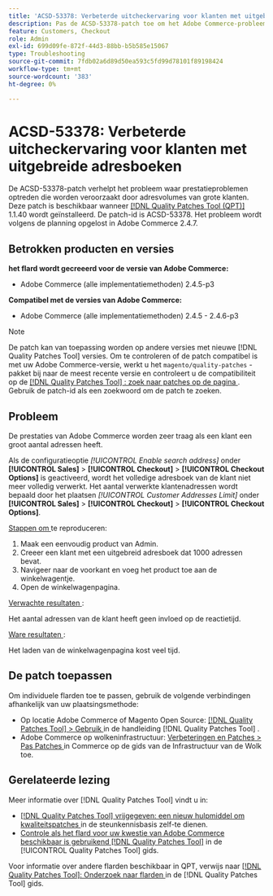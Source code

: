 ```yaml
---
title: 'ACSD-53378: Verbeterde uitcheckervaring voor klanten met uitgebreide adresboeken'
description: Pas de ACSD-53378-patch toe om het Adobe Commerce-probleem op te lossen waar zich prestatieproblemen voordoen die worden veroorzaakt door adresvolumes van grote klanten.
feature: Customers, Checkout
role: Admin
exl-id: 699d09fe-872f-44d3-88bb-b5b585e15067
type: Troubleshooting
source-git-commit: 7fdb02a6d89d50ea593c5fd99d78101f89198424
workflow-type: tm+mt
source-wordcount: '383'
ht-degree: 0%

---
```


# ACSD-53378: Verbeterde uitcheckervaring voor klanten met uitgebreide adresboeken

De ACSD-53378-patch verhelpt het probleem waar prestatieproblemen optreden die worden veroorzaakt door adresvolumes van grote klanten. Deze patch is beschikbaar wanneer [[!DNL Quality Patches Tool (QPT)] ](https://experienceleague.adobe.com/en/docs/commerce-operations/tools/quality-patches-tool/quality-patches-tool-to-self-serve-quality-patches) 1.1.40 wordt geïnstalleerd. De patch-id is ACSD-53378. Het probleem wordt volgens de planning opgelost in Adobe Commerce 2.4.7.

## Betrokken producten en versies

**het flard wordt gecreeerd voor de versie van Adobe Commerce:**

* Adobe Commerce (alle implementatiemethoden) 2.4.5-p3

**Compatibel met de versies van Adobe Commerce:**

* Adobe Commerce (alle implementatiemethoden) 2.4.5 - 2.4.6-p3

>[!NOTE]
>
>De patch kan van toepassing worden op andere versies met nieuwe [!DNL Quality Patches Tool] versies. Om te controleren of de patch compatibel is met uw Adobe Commerce-versie, werkt u het `magento/quality-patches` -pakket bij naar de meest recente versie en controleert u de compatibiliteit op de [[!DNL Quality Patches Tool] : zoek naar patches op de pagina ](https://experienceleague.adobe.com/tools/commerce-quality-patches/index.html) . Gebruik de patch-id als een zoekwoord om de patch te zoeken.

## Probleem

De prestaties van Adobe Commerce worden zeer traag als een klant een groot aantal adressen heeft.

Als de configuratieoptie *[!UICONTROL Enable search address]* onder **[!UICONTROL Sales]** > **[!UICONTROL Checkout]** > **[!UICONTROL Checkout Options]** is geactiveerd, wordt het volledige adresboek van de klant niet meer volledig verwerkt. Het aantal verwerkte klantenadressen wordt bepaald door het plaatsen *[!UICONTROL Customer Addresses Limit]* onder **[!UICONTROL Sales]** > **[!UICONTROL Checkout]** > **[!UICONTROL Checkout Options]**.

<u> Stappen om </u> te reproduceren:

1. Maak een eenvoudig product van Admin.
1. Creeer een klant met een uitgebreid adresboek dat 1000 adressen bevat.
1. Navigeer naar de voorkant en voeg het product toe aan de winkelwagentje.
1. Open de winkelwagenpagina.

<u> Verwachte resultaten </u>:

Het aantal adressen van de klant heeft geen invloed op de reactietijd.

<u> Ware resultaten </u>:

Het laden van de winkelwagenpagina kost veel tijd.

## De patch toepassen

Om individuele flarden toe te passen, gebruik de volgende verbindingen afhankelijk van uw plaatsingsmethode:

* Op locatie Adobe Commerce of Magento Open Source: [[!DNL Quality Patches Tool] > Gebruik ](/help/tools/quality-patches-tool/usage.md) in de handleiding [!DNL Quality Patches Tool] .
* Adobe Commerce op wolkeninfrastructuur: [ Verbeteringen en Patches > Pas Patches ](https://experienceleague.adobe.com/docs/commerce-cloud-service/user-guide/develop/upgrade/apply-patches.html) in Commerce op de gids van de Infrastructuur van de Wolk toe.

## Gerelateerde lezing

Meer informatie over [!DNL Quality Patches Tool] vindt u in:

* [[!DNL Quality Patches Tool]  vrijgegeven: een nieuw hulpmiddel om kwaliteitspatches ](https://experienceleague.adobe.com/en/docs/commerce-operations/tools/quality-patches-tool/quality-patches-tool-to-self-serve-quality-patches) in de steunkennisbasis zelf-te dienen.
* [ Controle als het flard voor uw kwestie van Adobe Commerce beschikbaar is gebruikend  [!DNL Quality Patches Tool]](/help/tools/quality-patches-tool/patches-available-in-qpt/check-patch-for-magento-issue-with-magento-quality-patches.md) in de [!UICONTROL Quality Patches Tool] gids.


Voor informatie over andere flarden beschikbaar in QPT, verwijs naar [[!DNL Quality Patches Tool]: Onderzoek naar flarden ](https://experienceleague.adobe.com/tools/commerce-quality-patches/index.html) in de [!DNL Quality Patches Tool] gids.
